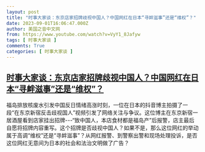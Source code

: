 ```yaml
---
layout: post
title: "时事大家谈：东京店家招牌歧视中国人？中国网红在日本“寻衅滋事”还是“维权”？"
date: 2023-09-01T16:06:47.000Z
author: 美国之音中文网
from: https://www.youtube.com/watch?v=VyY1_8Jafyw
tags: [ 时事大家谈 ]
comments: True
categories: [ 时事大家谈 ]
---
```

<!--1693584407000-->
[时事大家谈：东京店家招牌歧视中国人？中国网红在日本“寻衅滋事”还是“维权”？](https://www.youtube.com/watch?v=VyY1_8Jafyw)
------

<div>
福岛排放核废水引发中国反日情绪高涨时刻，一位在日本的抖音博主拍摄了一段“在东京新宿反击歧视国人”视频引发了网络关注与争议。这位博主在东京新宿一居酒屋看到店家挂出招牌---“致中国人，本店食材都是福岛产”后报警，店主最后自愿将招牌内容重写。这个招牌是否歧视中国人？如果不是，那么这位网红的举动属于高调“维权”还是“寻衅滋事”？从网红报警、到警察出警和现场处理投诉，是否这位网红无意间为日本的社会和法治文明做了广告？
</div>
